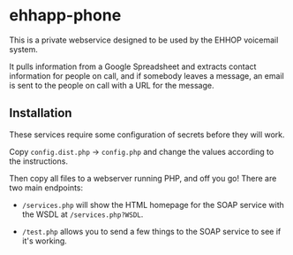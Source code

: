 # ehhapp-phone

This is a private webservice designed to be used by the EHHOP voicemail system.

It pulls information from a Google Spreadsheet and extracts contact information for people on call, and if somebody leaves a message, an email is sent to the people on call with a URL for the message.

## Installation

These services require some configuration of secrets before they will work.

Copy `config.dist.php` → `config.php` and change the values according to the instructions.

Then copy all files to a webserver running PHP, and off you go!  There are two main endpoints:

* `/services.php` will show the HTML homepage for the SOAP service with the WSDL at `/services.php?WSDL`.

* `/test.php` allows you to send a few things to the SOAP service to see if it's working.
